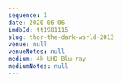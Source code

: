 ```yaml
---
sequence: 1
date: 2020-06-06
imdbId: tt1981115
slug: thor-the-dark-world-2013
venue: null
venueNotes: null
medium: 4k UHD Blu-ray
mediumNotes: null
---
```


